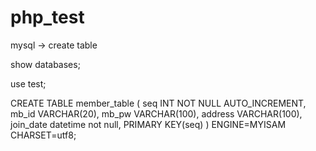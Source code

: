 # php_test

mysql -> create table

show databases;

use test;

CREATE TABLE member_table (
	seq INT NOT NULL AUTO_INCREMENT,
	mb_id VARCHAR(20),
	mb_pw VARCHAR(100),
	address VARCHAR(100),
	join_date datetime not null, 
	PRIMARY KEY(seq)
) ENGINE=MYISAM CHARSET=utf8;
